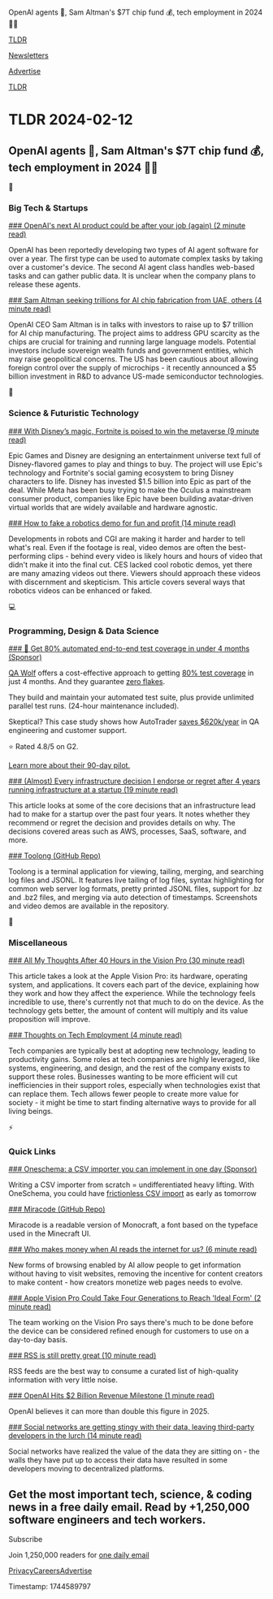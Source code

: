 OpenAI agents 🤖, Sam Altman's $7T chip fund 💰, tech employment in 2024 👨‍💻

[TLDR](/)

[Newsletters](/newsletters)

[Advertise](https://advertise.tldr.tech/)

[TLDR](/)

# TLDR 2024-02-12

## OpenAI agents 🤖, Sam Altman's $7T chip fund 💰, tech employment in 2024 👨‍💻

📱

### Big Tech & Startups

[### OpenAI's next AI product could be after your job (again) (2 minute read)](https://www.androidauthority.com/openai-ai-agent-coming-soon-3412336/?utm_source=tldrnewsletter)

OpenAI has been reportedly developing two types of AI agent software for over a year. The first type can be used to automate complex tasks by taking over a customer's device. The second AI agent class handles web-based tasks and can gather public data. It is unclear when the company plans to release these agents.

[### Sam Altman seeking trillions for AI chip fabrication from UAE, others (4 minute read)](https://arstechnica.com/information-technology/2024/02/report-sam-altman-seeking-trillions-for-ai-chip-fabrication-from-uae-others/?utm_source=tldrnewsletter)

OpenAI CEO Sam Altman is in talks with investors to raise up to $7 trillion for AI chip manufacturing. The project aims to address GPU scarcity as the chips are crucial for training and running large language models. Potential investors include sovereign wealth funds and government entities, which may raise geopolitical concerns. The US has been cautious about allowing foreign control over the supply of microchips - it recently announced a $5 billion investment in R&D to advance US-made semiconductor technologies.

🚀

### Science & Futuristic Technology

[### With Disney’s magic, Fortnite is poised to win the metaverse (9 minute read)](https://techcrunch.com/2024/02/09/epic-games-disney-fortnite-metaverse/?utm_source=tldrnewsletter)

Epic Games and Disney are designing an entertainment universe text full of Disney-flavored games to play and things to buy. The project will use Epic's technology and Fortnite's social gaming ecosystem to bring Disney characters to life. Disney has invested $1.5 billion into Epic as part of the deal. While Meta has been busy trying to make the Oculus a mainstream consumer product, companies like Epic have been building avatar-driven virtual worlds that are widely available and hardware agnostic.

[### How to fake a robotics demo for fun and profit (14 minute read)](https://techcrunch.com/2024/02/09/how-to-fake-a-robotics-demo-for-fun-and-profit/?utm_source=tldrnewsletter)

Developments in robots and CGI are making it harder and harder to tell what's real. Even if the footage is real, video demos are often the best-performing clips - behind every video is likely hours and hours of video that didn't make it into the final cut. CES lacked cool robotic demos, yet there are many amazing videos out there. Viewers should approach these videos with discernment and skepticism. This article covers several ways that robotics videos can be enhanced or faked.

💻

### Programming, Design & Data Science

[### 🤯 Get 80% automated end-to-end test coverage in under 4 months (Sponsor)](https://www.qawolf.com/lp/tldr?utm_campaign=Automated4Months02122024&amp;utm_source=tldrtech&amp;utm_medium=newsletter)

[QA Wolf](https://www.qawolf.com/lp/tldr?utm_campaign=Automated4Months02122024&utm_source=tldrtech&utm_medium=newsletter) offers a cost-effective approach to getting [80% test coverage](https://www.qawolf.com/lp/tldr?utm_campaign=Automated4Months02122024&utm_source=tldrtech&utm_medium=newsletter) in just 4 months. And they guarantee [zero flakes](https://www.qawolf.com/lp/tldr?utm_campaign=Automated4Months02122024&utm_source=tldrtech&utm_medium=newsletter).

They build and maintain your automated test suite, plus provide unlimited parallel test runs. (24-hour maintenance included).

Skeptical? This case study shows how AutoTrader [saves $620k/year](https://www.qawolf.com/case-studies/autotrader?utm_campaign=Automated4Months02122024&utm_source=tldrtech&utm_medium=newsletter) in QA engineering and customer support.

⭐ Rated 4.8/5 on G2.

[Learn more about their 90-day pilot.](https://www.qawolf.com/lp/tldr?utm_campaign=Automated4Months02122024&utm_source=tldrtech&utm_medium=newsletter)

[### (Almost) Every infrastructure decision I endorse or regret after 4 years running infrastructure at a startup (19 minute read)](https://cep.dev/posts/every-infrastructure-decision-i-endorse-or-regret-after-4-years-running-infrastructure-at-a-startup/?utm_source=tldrnewsletter)

This article looks at some of the core decisions that an infrastructure lead had to make for a startup over the past four years. It notes whether they recommend or regret the decision and provides details on why. The decisions covered areas such as AWS, processes, SaaS, software, and more.

[### Toolong (GitHub Repo)](https://github.com/Textualize/toolong?utm_source=tldrnewsletter)

Toolong is a terminal application for viewing, tailing, merging, and searching log files and JSONL. It features live tailing of log files, syntax highlighting for common web server log formats, pretty printed JSONL files, support for .bz and .bz2 files, and merging via auto detection of timestamps. Screenshots and video demos are available in the repository.

🎁

### Miscellaneous

[### All My Thoughts After 40 Hours in the Vision Pro (30 minute read)](https://waitbutwhy.com/2024/02/vision-pro.html?utm_source=tldrnewsletter)

This article takes a look at the Apple Vision Pro: its hardware, operating system, and applications. It covers each part of the device, explaining how they work and how they affect the experience. While the technology feels incredible to use, there's currently not that much to do on the device. As the technology gets better, the amount of content will multiply and its value proposition will improve.

[### Thoughts on Tech Employment (4 minute read)](https://ma.tt/2024/02/thoughts-on-tech-employment/?utm_source=tldrnewsletter)

Tech companies are typically best at adopting new technology, leading to productivity gains. Some roles at tech companies are highly leveraged, like systems, engineering, and design, and the rest of the company exists to support these roles. Businesses wanting to be more efficient will cut inefficiencies in their support roles, especially when technologies exist that can replace them. Tech allows fewer people to create more value for society - it might be time to start finding alternative ways to provide for all living beings.

⚡

### Quick Links

[### Oneschema: a CSV importer you can implement in one day (Sponsor)](https://www.oneschema.co/?utm_source=tldr&amp;utm_medium=newsletter&amp;utm_campaign=)

Writing a CSV importer from scratch = undifferentiated heavy lifting. With OneSchema, you could have [frictionless CSV import](https://www.oneschema.co/?utm_source=tldr&utm_medium=newsletter&utm_campaign=) as early as tomorrow

[### Miracode (GitHub Repo)](https://github.com/IdreesInc/Miracode?utm_source=tldrnewsletter)

Miracode is a readable version of Monocraft, a font based on the typeface used in the Minecraft UI.

[### Who makes money when AI reads the internet for us? (6 minute read)](https://www.engadget.com/who-makes-money-when-ai-reads-the-internet-for-us-200246690.html?utm_source=tldrnewsletter)

New forms of browsing enabled by AI allow people to get information without having to visit websites, removing the incentive for content creators to make content - how creators monetize web pages needs to evolve.

[### Apple Vision Pro Could Take Four Generations to Reach 'Ideal Form' (2 minute read)](https://www.macrumors.com/2024/02/11/apple-vision-pro-fourth-generation-ideal/?utm_source=tldrnewsletter)

The team working on the Vision Pro says there's much to be done before the device can be considered refined enough for customers to use on a day-to-day basis.

[### RSS is still pretty great (10 minute read)](https://www.pcloadletter.dev/blog/rss/?utm_source=tldrnewsletter)

RSS feeds are the best way to consume a curated list of high-quality information with very little noise.

[### OpenAI Hits $2 Billion Revenue Milestone (1 minute read)](https://money.usnews.com/investing/news/articles/2024-02-09/openai-hits-2-billion-revenue-milestone-ft?utm_source=tldrnewsletter)

OpenAI believes it can more than double this figure in 2025.

[### Social networks are getting stingy with their data, leaving third-party developers in the lurch (14 minute read)](https://techcrunch.com/2024/02/09/social-network-api-apps-twitter-reddit-threads-mastodon-bluesky/?utm_source=tldrnewsletter)

Social networks have realized the value of the data they are sitting on - the walls they have put up to access their data have resulted in some developers moving to decentralized platforms.

## Get the most important tech, science, & coding news in a free daily email. Read by +1,250,000 software engineers and tech workers.

Subscribe

Join 1,250,000 readers for [one daily email](/api/latest/tech)

[Privacy](/privacy)[Careers](https://jobs.ashbyhq.com/tldr.tech)[Advertise](/tech/advertise)

Timestamp: 1744589797